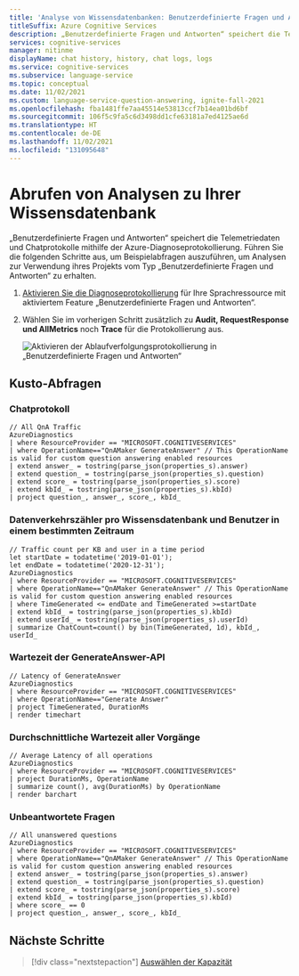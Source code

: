 ```yaml
---
title: 'Analyse von Wissensdatenbanken: Benutzerdefinierte Fragen und Antworten'
titleSuffix: Azure Cognitive Services
description: „Benutzerdefinierte Fragen und Antworten“ speichert die Telemetriedaten und Chatprotokolle mithilfe der Azure-Diagnoseprotokollierung.
services: cognitive-services
manager: nitinme
displayName: chat history, history, chat logs, logs
ms.service: cognitive-services
ms.subservice: language-service
ms.topic: conceptual
ms.date: 11/02/2021
ms.custom: language-service-question-answering, ignite-fall-2021
ms.openlocfilehash: fba1481ffe7aa45514e53813ccf7b14ea01bd6bf
ms.sourcegitcommit: 106f5c9fa5c6d3498dd1cfe63181a7ed4125ae6d
ms.translationtype: HT
ms.contentlocale: de-DE
ms.lasthandoff: 11/02/2021
ms.locfileid: "131095648"
---
```

# <a name="get-analytics-for-your-knowledge-base"></a>Abrufen von Analysen zu Ihrer Wissensdatenbank

„Benutzerdefinierte Fragen und Antworten“ speichert die Telemetriedaten und Chatprotokolle mithilfe der Azure-Diagnoseprotokollierung. Führen Sie die folgenden Schritte aus, um Beispielabfragen auszuführen, um Analysen zur Verwendung ihres Projekts vom Typ „Benutzerdefinierte Fragen und Antworten“ zu erhalten.

1. [Aktivieren Sie die Diagnoseprotokollierung](../../../diagnostic-logging.md) für Ihre Sprachressource mit aktiviertem Feature „Benutzerdefinierte Fragen und Antworten“.

2. Wählen Sie im vorherigen Schritt zusätzlich zu **Audit, RequestResponse und AllMetrics** noch **Trace** für die Protokollierung aus.

    ![Aktivieren der Ablaufverfolgungsprotokollierung in „Benutzerdefinierte Fragen und Antworten“](../media/analytics/qnamaker-v2-enable-trace-logging.png)

## <a name="kusto-queries"></a>Kusto-Abfragen

### <a name="chat-log"></a>Chatprotokoll

```kusto
// All QnA Traffic
AzureDiagnostics
| where ResourceProvider == "MICROSOFT.COGNITIVESERVICES"
| where OperationName=="QnAMaker GenerateAnswer" // This OperationName is valid for custom question answering enabled resources
| extend answer_ = tostring(parse_json(properties_s).answer)
| extend question_ = tostring(parse_json(properties_s).question)
| extend score_ = tostring(parse_json(properties_s).score)
| extend kbId_ = tostring(parse_json(properties_s).kbId)
| project question_, answer_, score_, kbId_
```

### <a name="traffic-count-per-knowledge-base-and-user-in-a-time-period"></a>Datenverkehrszähler pro Wissensdatenbank und Benutzer in einem bestimmten Zeitraum

```kusto
// Traffic count per KB and user in a time period
let startDate = todatetime('2019-01-01');
let endDate = todatetime('2020-12-31');
AzureDiagnostics
| where ResourceProvider == "MICROSOFT.COGNITIVESERVICES"
| where OperationName=="QnAMaker GenerateAnswer" // This OperationName is valid for custom question answering enabled resources
| where TimeGenerated <= endDate and TimeGenerated >=startDate
| extend kbId_ = tostring(parse_json(properties_s).kbId)
| extend userId_ = tostring(parse_json(properties_s).userId)
| summarize ChatCount=count() by bin(TimeGenerated, 1d), kbId_, userId_
```

### <a name="latency-of-generateanswer-api"></a>Wartezeit der GenerateAnswer-API

```kusto
// Latency of GenerateAnswer
AzureDiagnostics
| where ResourceProvider == "MICROSOFT.COGNITIVESERVICES"
| where OperationName=="Generate Answer"
| project TimeGenerated, DurationMs
| render timechart
```

### <a name="average-latency-of-all-operations"></a>Durchschnittliche Wartezeit aller Vorgänge

```kusto
// Average Latency of all operations
AzureDiagnostics
| where ResourceProvider == "MICROSOFT.COGNITIVESERVICES"
| project DurationMs, OperationName
| summarize count(), avg(DurationMs) by OperationName
| render barchart
```

### <a name="unanswered-questions"></a>Unbeantwortete Fragen

```kusto
// All unanswered questions
AzureDiagnostics
| where ResourceProvider == "MICROSOFT.COGNITIVESERVICES"
| where OperationName=="QnAMaker GenerateAnswer" // This OperationName is valid for custom question answering enabled resources
| extend answer_ = tostring(parse_json(properties_s).answer)
| extend question_ = tostring(parse_json(properties_s).question)
| extend score_ = tostring(parse_json(properties_s).score)
| extend kbId_ = tostring(parse_json(properties_s).kbId)
| where score_ == 0
| project question_, answer_, score_, kbId_
```

## <a name="next-steps"></a>Nächste Schritte

> [!div class="nextstepaction"]
> [Auswählen der Kapazität](../../../qnamaker/how-to/improve-knowledge-base.md)
